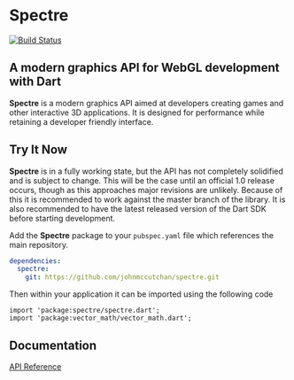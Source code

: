# Spectre

[![Build Status](https://drone.io/github.com/johnmccutchan/spectre/status.png)](https://drone.io/github.com/johnmccutchan/spectre)

## A modern graphics API for WebGL development with Dart

__Spectre__ is a modern graphics API aimed at developers creating games and other interactive 3D applications. It is designed for performance while retaining a developer friendly interface.

## Try It Now
__Spectre__ is in a fully working state, but the API has not completely solidified and is subject to change. This will be the case until an official 1.0 release occurs, though as this approaches major revisions are unlikely. Because of this it is recommended to work against the master branch of the library. It is also recommended to have the latest released version of the Dart SDK before starting development.

Add the __Spectre__ package to your `pubspec.yaml` file which references the main repository.
```yaml
dependencies:
  spectre:
    git: https://github.com/johnmccutchan/spectre.git
```

Then within your application it can be imported using the following code
```
import 'package:spectre/spectre.dart';
import 'package:vector_math/vector_math.dart';
```

## Documentation

[API Reference](http://johnmccutchan.github.com/spectre/)